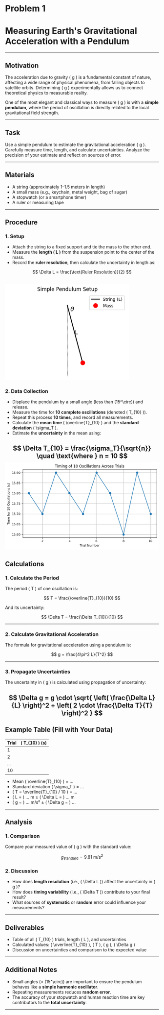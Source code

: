 # Problem 1
# Measuring Earth's Gravitational Acceleration with a Pendulum

---

## Motivation

The acceleration due to gravity \( g \) is a fundamental constant of nature, affecting a wide range of physical phenomena, from falling objects to satellite orbits. Determining \( g \) experimentally allows us to connect theoretical physics to measurable reality.

One of the most elegant and classical ways to measure \( g \) is with a **simple pendulum**, where the period of oscillation is directly related to the local gravitational field strength.

---

## Task

Use a simple pendulum to estimate the gravitational acceleration \( g \). Carefully measure time, length, and calculate uncertainties. Analyze the precision of your estimate and reflect on sources of error.

---

## Materials

- A string (approximately 1–1.5 meters in length)  
- A small mass (e.g., keychain, metal weight, bag of sugar)  
- A stopwatch (or a smartphone timer)  
- A ruler or measuring tape  

---

## Procedure

### 1. Setup

- Attach the string to a fixed support and tie the mass to the other end.  
- Measure the **length \( L \)** from the suspension point to the center of the mass.  
- Record the **ruler resolution**, then calculate the uncertainty in length as:  

$$
\Delta L = \frac{\text{Ruler Resolution}}{2}
$$

![](Unknown.png)
---

### 2. Data Collection

- Displace the pendulum by a small angle (less than \(15^\circ\)) and release.  
- Measure the time for **10 complete oscillations** (denoted \( T_{10} \)).  
- Repeat this process **10 times**, and record all measurements.  
- Calculate the **mean time** \( \overline{T}_{10} \) and the **standard deviation** \( \sigma_T \).  
- Estimate the **uncertainty** in the mean using:

$$
\Delta T_{10} = \frac{\sigma_T}{\sqrt{n}} \quad \text{where } n = 10
$$
![](%%.png)
---

## Calculations

### 1. Calculate the Period

The period \( T \) of one oscillation is:

$$
T = \frac{\overline{T}_{10}}{10}
$$

And its uncertainty:

$$
\Delta T = \frac{\Delta T_{10}}{10}
$$

---

### 2. Calculate Gravitational Acceleration

The formula for gravitational acceleration using a pendulum is:

$$
g = \frac{4\pi^2 L}{T^2}
$$

---

### 3. Propagate Uncertainties

The uncertainty in \( g \) is calculated using propagation of uncertainty:

$$
\Delta g = g \cdot \sqrt{
    \left( \frac{\Delta L}{L} \right)^2 +
    \left( 2 \cdot \frac{\Delta T}{T} \right)^2
}
$$
[](aaa.png)
---

## Example Table (Fill with Your Data)

| Trial | \( T_{10} \) (s) |
|-------|------------------|
| 1     |                  |
| 2     |                  |
| ...   |                  |
| 10    |                  |

- Mean \( \overline{T}_{10} \) = ...  
- Standard deviation \( \sigma_T \) = ...  
- \( T = \overline{T}_{10} / 10 \) = ...  
- \( L = \) ... m ± \( \Delta L = \) ... m  
- \( g = \) ... m/s² ± \( \Delta g = \) ...

---

## Analysis

### 1. Comparison

Compare your measured value of \( g \) with the standard value:

$$
g_{\text{standard}} = 9.81 \ \text{m/s}^2
$$

### 2. Discussion

- How does **length resolution** (i.e., \( \Delta L \)) affect the uncertainty in \( g \)?  
- How does **timing variability** (i.e., \( \Delta T \)) contribute to your final result?  
- What sources of **systematic** or **random** error could influence your measurements?

---

## Deliverables

- Table of all \( T_{10} \) trials, length \( L \), and uncertainties  
- Calculated values: \( \overline{T}_{10} \), \( T \), \( g \), \( \Delta g \)  
- Discussion on uncertainties and comparison to the expected value

---

## Additional Notes

- Small angles (< \(15^\circ\)) are important to ensure the pendulum behaves like a **simple harmonic oscillator**.  
- Repeating measurements reduces **random error**.  
- The accuracy of your stopwatch and human reaction time are key contributors to the **total uncertainty**.

---


